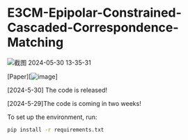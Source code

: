 # E3CM-Epipolar-Constrained-Cascaded-Correspondence-Matching

![截图 2024-05-30 13-35-31](https://github.com/bobojiang26/E3CM-Epipolar-Constrained-Cascaded-Correspondence-Matching/assets/91231457/cd3c79fa-df6a-40e0-9509-9ffc31b02e24)

[Paper][![image](https://github.com/bobojiang26/E3CM-Epipolar-Constrained-Cascaded-Correspondence-Matching/assets/91231457/b512f97e-b2d9-4e97-b946-0776b2390224)]


[2024-5-30] The code is released!

[2024-5-29]The code is coming in two weeks!


To set up the environment, run:

```sh
pip install -r requirements.txt
